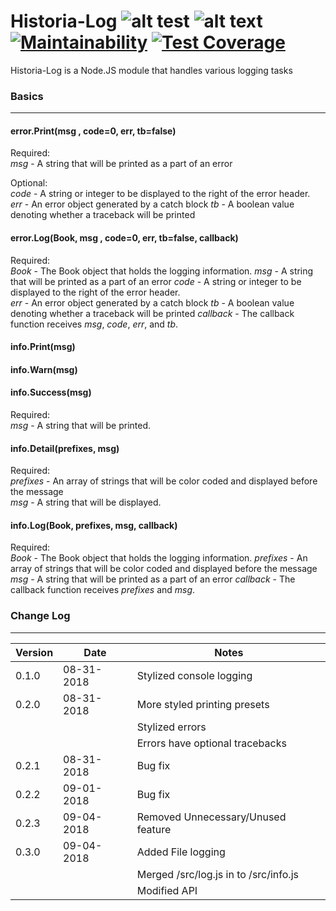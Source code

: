[license]: https://img.shields.io/github/license/NStevensTech/historia-log.svg
[version]:https://img.shields.io/badge/Version-0.3.2-red.svg

# Historia-Log ![alt test][license] ![alt text][version] [![Maintainability](https://api.codeclimate.com/v1/badges/b7d991ba95fe3a4dba45/maintainability)](https://codeclimate.com/github/nathandstevens/historia-log/maintainability) [![Test Coverage](https://api.codeclimate.com/v1/badges/b7d991ba95fe3a4dba45/test_coverage)](https://codeclimate.com/github/nathandstevens/historia-log/test_coverage)

Historia-Log is a Node.JS module that handles various logging tasks

### Basics
---

#### error.Print(msg , code=0, err, tb=false)

Required:  
*msg* - A string that will be printed as a part of an error

Optional:  
*code* - A string or integer to be displayed to the right of the error header.  
*err* - An error object generated by a catch block
*tb* - A boolean value denoting whether a traceback will be printed

#### error.Log(Book, msg , code=0, err, tb=false, callback)

Required:  
*Book* - The Book object that holds the logging information.
*msg* - A string that will be printed as a part of an error
*code* - A string or integer to be displayed to the right of the error header.  
*err* - An error object generated by a catch block
*tb* - A boolean value denoting whether a traceback will be printed
*callback* - The callback function receives *msg*, *code*, *err*, and *tb*.

#### info.Print(msg)
#### info.Warn(msg)
#### info.Success(msg)

Required:  
*msg* - A string that will be printed.

#### info.Detail(prefixes, msg)

Required:  
*prefixes* - An array of strings that will be color coded and displayed before the message  
*msg* - A string that will be displayed.

#### info.Log(Book, prefixes, msg, callback)

Required:  
*Book* - The Book object that holds the logging information.
*prefixes* - An array of strings that will be color coded and displayed before the message 
*msg* - A string that will be printed as a part of an error
*callback* - The callback function receives *prefixes* and *msg*.

### Change Log
---

| Version  | Date  | Notes  |
|---|---|---|
| 0.1.0 | 08-31-2018 | Stylized console logging |
| 0.2.0 | 08-31-2018 | More styled printing presets |
|   |   | Stylized errors |
|   |   | Errors have optional tracebacks |
| 0.2.1 | 08-31-2018 | Bug fix |
| 0.2.2 | 09-01-2018 | Bug fix |
| 0.2.3 | 09-04-2018 | Removed Unnecessary/Unused feature |
| 0.3.0 | 09-04-2018 | Added File logging |
|   |   | Merged /src/log.js in to /src/info.js |
|   |   | Modified API
